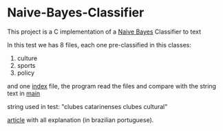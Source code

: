 # Naive-Bayes-Classifier
This project is a C implementation of a [Naive Bayes](https://en.wikipedia.org/wiki/Naive_Bayes_classifier) Classifier to text

In this test we has 8 files, each one pre-classified in this classes:
  1. culture
  2. sports
  3. policy

and one [index](/index.txt) file, the program read the files and compare with the string text in [main](/main.c)

string used in test: "clubes catarinenses clubes cultural"

[article](/Artigo%20Bayes.pdf) with all explanation (in brazilian portuguese).
